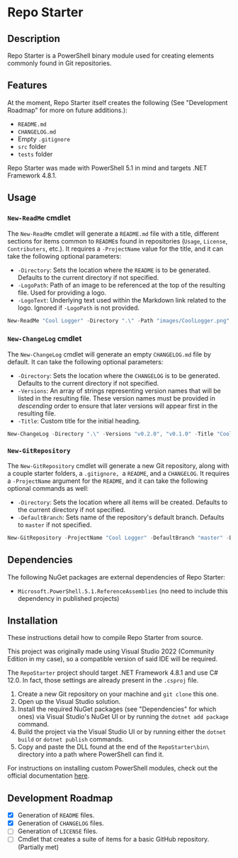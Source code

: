 # Repo Starter

## Description

Repo Starter is a PowerShell binary module used for creating elements commonly found in Git repositories.

## Features

At the moment, Repo Starter itself creates the following (See "Development Roadmap" for more on future additions.):
- `README.md`
- `CHANGELOG.md`
- Empty `.gitignore`
- `src` folder
- `tests` folder

Repo Starter was made with PowerShell 5.1 in mind and targets .NET Framework 4.8.1.

## Usage
### `New-ReadMe` cmdlet

The `New-ReadMe` cmdlet will generate a `README.md` file with a title, different sections for items common to `README`s found in repositories (`Usage`, `License`, `Contributers`, etc.). It requires a `-ProjectName` value for the title, and it can take the following optional parameters:
- `-Directory`: Sets the location where the `README` is to be generated. Defaults to the current directory if not specified.
- `-LogoPath`: Path of an image to be referenced at the top of the resulting file. Used for providing a logo.
- `-LogoText`: Underlying text used within the Markdown link related to the logo. Ignored if `-LogoPath` is not provided.

```powershell
New-ReadMe "Cool Logger" -Directory ".\" -Path "images/CoolLogger.png" -LogoText "My fancy project logo!"
```

### `New-ChangeLog` cmdlet

The `New-ChangeLog` cmdlet will generate an empty `CHANGELOG.md` file by default. It can take the following optional parameters:
- `-Directory`: Sets the location where the `CHANGELOG` is to be generated. Defaults to the current directory if not specified.
- `-Versions`: An array of strings representing version names that will be listed in the resulting file. These version names must be provided in *descending* order to ensure that later versions will appear first in the resulting file.
- `-Title`: Custom title for the initial heading.

```powershell
New-ChangeLog -Directory ".\" -Versions "v0.2.0", "v0.1.0" -Title "Cool Logger's History"
```

### `New-GitRepository`

The `New-GitRepository` cmdlet will generate a new Git repository, along with a couple starter folders, a `.gitignore, `a `README`, and a `CHANGELOG`. It requires a `-ProjectName` argument for the `README`, and it can take the following optional commands as well:
- `-Directory`: Sets the location where all items will be created. Defaults to the current directory if not specified.
- `-DefaultBranch`: Sets name of the repository's default branch. Defaults to `master` if not specified.

```powershell
New-GitRepository -ProjectName "Cool Logger" -DefaultBranch "master" -Directory "C:\Users\Hank\Dev\cool-logger"
```

## Dependencies

The following NuGet packages are external dependencies of Repo Starter:
- `Microsoft.PowerShell.5.1.ReferenceAssemblies` (no need to include this dependency in published projects)

## Installation

These instructions detail how to compile Repo Starter from source.

This project was originally made using Visual Studio 2022 (Community Edition in my case), so a compatible version of said IDE will be required.

The `RepoStarter` project should target .NET Framework 4.8.1 and use C# 12.0. In fact, those settings are already present in the `.csproj` file.

1. Create a new Git repository on your machine and `git clone` this one.
2. Open up the Visual Studio solution.
4. Install the required NuGet packages (see "Dependencies" for which ones) via Visual Studio's NuGet UI or by running the `dotnet add package` command.
4. Build the project via the Visual Studio UI or by running either the `dotnet build` or `dotnet publish` commands.
5. Copy and paste the DLL found at the end of the `RepoStarter\bin\` directory into a path where PowerShell can find it.

For instructions on installing custom PowerShell modules, check out the official documentation [here](https://learn.microsoft.com/en-us/powershell/module/microsoft.powershell.core/about/about_modules?view=powershell-7.5).

## Development Roadmap

- [X] Generation of `README` files.
- [X] Generation of `CHANGELOG` files.
- [ ] Generation of `LICENSE` files.
- [ ] Cmdlet that creates a suite of items for a basic GitHub repository. (Partially met)

